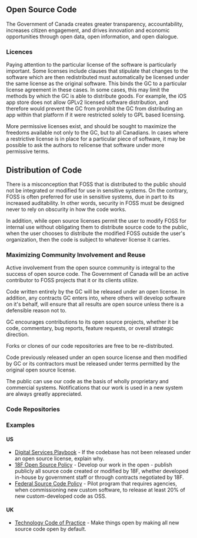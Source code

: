 ## Open Source Code
The Government of Canada creates greater transparency, accountability, increases citizen engagement, and drives innovation and economic opportunities through open data, open information, and open dialogue.

### Licences
Paying attention to the particular license of the software is particularly important. Some licenses include clauses that stipulate that changes to the software which are then redistributed must automatically be licensed under the same license as the original software. This binds the GC to a particular license agreement in these cases. In some cases, this may limit the methods by which the GC is able to distribute goods. For example, the iOS app store does not allow GPLv2 licensed software distribution, and therefore would prevent the GC from prohibit the GC from distributing an app within that platform if it were restricted solely to GPL based licensing.

More permissive licenses exist, and should be sought to maximize the freedoms available not only to the GC, but to all Canadians. In cases where a restrictive license is in place for a particular piece of software, it may be possible to ask the authors to relicense that software under more permissive terms.

## Distribution of Code

There is a misconception that FOSS that is distributed to the public should not be integrated or modified for use in sensitive systems. On the contrary, FOSS is often preferred for use in sensitive systems, due in part to its increased auditability. In other words, security in FOSS must be designed never to rely on obscurity in how the code works.

In addition, while open source licenses permit the user to modify FOSS for internal use without obligating them to distribute source code to the public, when the user chooses to distribute the modified FOSS outside the user's organization, then the code is subject to whatever license it carries.

### Maximizing Community Involvement and Reuse

Active involvement from the open source community is integral to the success of open source code. The Government of Canada will be an active contributor to FOSS projects that it or its clients utilize.

Code written entirely by the GC will be released under an open license. In addition, any contracts GC enters into, where others will develop software on it's behalf, will ensure that all results are open source unless there is a defensible reason not to. 

GC encourages contributions to its open source projects, whether it be code, commentary, bug reports, feature requests, or overall strategic direction.

Forks or clones of our code repositories are free to be re-distributed. 

Code previously released under an open source license and then modified by GC or its contractors must be released under terms permitted by the original open source license.

The public can use our code as the basis of wholly proprietary and commercial systems. Notifications that our work is used in a new system are always greatly appreciated.

### Code Repositories

### Examples
#### US
- [Digital Services Playbook](https://playbook.cio.gov/) - If the codebase has not been released under an open source license, explain why.
- [18F Open Source Policy](https://github.com/18F/open-source-policy/blob/master/policy.md) - Develop our work in the open - publish publicly all source code created or modified by 18F, whether developed in-house by government staff or through contracts negotiated by 18F.
- [Federal Source Code Policy](https://sourcecode.cio.gov/) - Pilot program that requires agencies, when commissioning new custom software, to release at least 20% of new custom-developed code as OSS.

#### UK
- [Technology Code of Practice](https://www.gov.uk/government/publications/technology-code-of-practice/technology-code-of-practice) - Make things open by making all new source code open by default.
